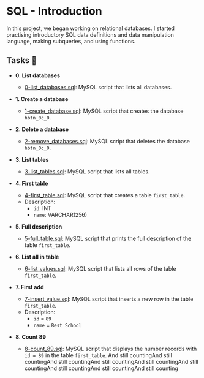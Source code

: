 # SQL - Introduction

In this project, we began working on relational databases. I started practising introductory SQL data definitions and data manipulation language, making subqueries, and using functions.

## Tasks :page_with_curl:

* **0. List databases**
  * [0-list_databases.sql](./0-list_databases.sql): MySQL script that lists all databases.

* **1. Create a database**
  * [1-create_database.sql](./1-create_database.sql): MySQL script that creates the database `hbtn_0c_0`.
  
* **2. Delete a database**
  * [2-remove_databases.sql](./2-remove_databases.sql): MySQL script that deletes the database `hbtn_0c_0`.

* **3. List tables**
  * [3-list_tables.sql](./3-list_tables.sql): MySQL script that lists all tables.
  
* **4. First table**
  * [4-first_table.sql](./4-first_table.sql): MySQL script that creates a table `first_table`.
  * Description:
    * `id`: INT
    * `name`: VARCHAR(256)

* **5. Full description**
  * [5-full_table.sql](./5-full_table.sql): MySQL script that prints the full description of the table `first_table`.
  
* **6. List all in table**
  * [6-list_values.sql](./6-list_values.sql): MySQL script that lists all rows of the table
  `first_table`.

* **7. First add**
  * [7-insert_value.sql](./7-insert_value.sql): MySQL script that inserts a new row in the table `first_table`.
  * Description:
    * `id` = `89`
    * `name` = `Best School`

* **8. Count 89**
  * [8-count_89.sql](./8-count_89.sql): MySQL script that displays the number records with `id = 89` in the table `first_table`.
And still countingAnd still countingAnd still countingAnd still countingAnd still countingAnd still countingAnd still countingAnd still countingAnd still counting
